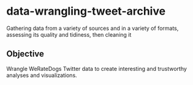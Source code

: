 # data-wrangling-tweet-archive
Gathering data from a variety of sources and in a variety of formats, assessing its quality and tidiness, then cleaning it

## Objective
Wrangle WeRateDogs Twitter data to create interesting and trustworthy analyses and visualizations.
